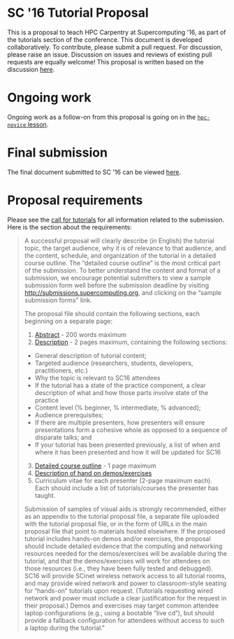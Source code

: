 
# SC '16 Tutorial Proposal

This is a proposal to teach HPC Carpentry at Supercomputing '16,
as part of the tutorials section of the conference.
This document is developed collaboratively.
To contribute, please submit a pull request.
For discussion, please raise an issue.
Discussion on issues and reviews of existing pull requests are equally welcome!
This proposal is written based on the discussion
[here](https://github.com/swcarpentry/hpc-novice/issues/4).

# Ongoing work

Ongoing work as a follow-on from this proposal is going on in the [`hpc-novice` lesson](https://github.com/swcarpentry/hpc-novice).

# Final submission

The final document submitted to SC '16 can be viewed [here](https://github.com/swcarpentry/sc16-tutorial-proposal/blob/master/final-document.pdf).

# Proposal requirements

Please see the [call for tutorials](https://github.com/swcarpentry/hpc-novice/files/210155/sc16-tutorials-call.pdf)
for all information related to the submission.
Here is the section about the requirements:

> A successful proposal will clearly describe (in English) the tutorial topic,
> the target audience, why it is of relevance to that audience,
> and the content, schedule, and organization of the tutorial in a detailed course outline.
> The “detailed course outline” is the most critical part of the submission.
> To better understand the content and format of a submission,
> we encourage potential submitters to view a sample submission form well before the submission deadline
> by visiting http://submissions.supercomputing.org, and clicking on the “sample submission forms” link.
>
> The proposal file should contain the following sections, each beginning on a separate page:
>
> 1. [Abstract](abstract.md) - 200 words maximum
> 2. [Description](description.md) - 2 pages maximum, containing the following sections:
>   * General description of tutorial content;
>   * Targeted audience (researchers, students, developers, practitioners, etc.)
>   * Why the topic is relevant to SC16 attendees
>   * If the tutorial has a state of the practice component, a clear description of what and how those
>   parts involve state of the practice
>   * Content level (% beginner, % intermediate, % advanced);
>   * Audience prerequisites;
>   * If there are multiple presenters, how presenters will ensure presentations form a cohesive whole
>   as opposed to a sequence of disparate talks; and
>   * If your tutorial has been presented previously, a list of when and where it has been presented and
>   how it will be updated for SC16
> 3. [Detailed course outline](outline.md) - 1 page maximum
> 4. [Description of hand on demos/exercises](hands-on.md)
> 5. Curriculum vitae for each presenter (2-page maximum each). Each should include a list of tutorials/courses
> the presenter has taught.
>
> Submission of samples of visual aids is strongly recommended,
> either as an appendix to the tutorial proposal file,
> a separate file uploaded with the tutorial proposal file,
> or in the form of URLs in the main proposal file that point to materials hosted elsewhere.
> If the proposed tutorial includes hands-on demos and/or exercises,
> the proposal should include detailed evidence that the computing
> and networking resources needed for the demos/exercises will be available during the tutorial,
> and that the demos/exercises will work for attendees on those resources
> (i.e., they have been fully tested and debugged).
> SC16 will provide SCinet wireless network access to all tutorial rooms,
> and may provide wired network and power to classroom-style seating for
> “hands-on” tutorials upon request.
> (Tutorials requesting wired network and power must include a
> clear justification for the request in their proposal.)
> Demos and exercises may target common attendee laptop configurations
> (e.g., using a bootable “live cd”),
> but should provide a fallback configuration for attendees
> without access to such a laptop during the tutorial."
